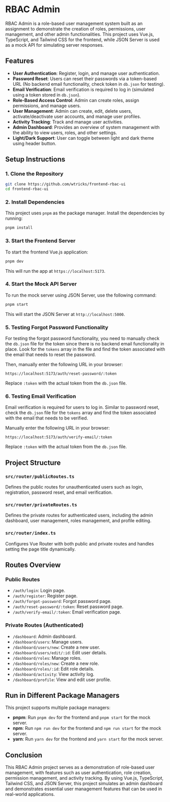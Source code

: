 # RBAC Admin

RBAC Admin is a role-based user management system built as an assignment to demonstrate the creation of roles, permissions, user management, and other admin functionalities. This project uses Vue.js, TypeScript, and Tailwind CSS for the frontend, while JSON Server is used as a mock API for simulating server responses.

## Features

- **User Authentication**: Register, login, and manage user authentication.
- **Password Reset**: Users can reset their passwords via a token-based URL (No backend email functionality, check token in `db.json` for testing).
- **Email Verification**: Email verification is required to log in (simulated using a token stored in `db.json`).
- **Role-Based Access Control**: Admin can create roles, assign permissions, and manage users.
- **User Management**: Admin can create, edit, delete users, activate/deactivate user accounts, and manage user profiles.
- **Activity Tracking**: Track and manage user activities.
- **Admin Dashboard**: Provides an overview of system management with the ability to view users, roles, and other settings.
- **Light/Dark Support**: User can toggle between light and dark theme using header button.

## Setup Instructions

### 1. Clone the Repository

```bash
git clone https://github.com/wtricks/frontend-rbac-ui
cd frontend-rbac-ui
```

### 2. Install Dependencies

This project uses `pnpm` as the package manager. Install the dependencies by running:

```bash
pnpm install
```

### 3. Start the Frontend Server

To start the frontend Vue.js application:

```bash
pnpm dev
```

This will run the app at `https://localhost:5173`.

### 4. Start the Mock API Server

To run the mock server using JSON Server, use the following command:

```bash
pnpm start
```

This will start the JSON Server at `http://localhost:5000`.

### 5. Testing Forgot Password Functionality

For testing the forgot password functionality, you need to manually check the `db.json` file for the token since there is no backend email functionality in place. Look for the `tokens` array in the file and find the token associated with the email that needs to reset the password.

Then, manually enter the following URL in your browser:

```plaintext
https://localhost:5173/auth/reset-password/:token
```

Replace `:token` with the actual token from the `db.json` file.

### 6. Testing Email Verification

Email verification is required for users to log in. Similar to password reset, check the `db.json` file for the `tokens` array and find the token associated with the email that needs to be verified.

Manually enter the following URL in your browser:

```plaintext
https://localhost:5173/auth/verify-email/:token
```

Replace `:token` with the actual token from the `db.json` file.

## Project Structure

### `src/router/publicRoutes.ts`

Defines the public routes for unauthenticated users such as login, registration, password reset, and email verification.

### `src/router/privateRoutes.ts`

Defines the private routes for authenticated users, including the admin dashboard, user management, roles management, and profile editing.

### `src/router/index.ts`

Configures Vue Router with both public and private routes and handles setting the page title dynamically.

## Routes Overview

### Public Routes

- `/auth/login`: Login page.
- `/auth/register`: Register page.
- `/auth/forgot-password`: Forgot password page.
- `/auth/reset-password/:token`: Reset password page.
- `/auth/verify-email/:token`: Email verification page.

### Private Routes (Authenticated)

- `/dashboard`: Admin dashboard.
- `/dashboard/users`: Manage users.
- `/dashboard/users/new`: Create a new user.
- `/dashboard/users/edit/:id`: Edit user details.
- `/dashboard/roles`: Manage roles.
- `/dashboard/roles/new`: Create a new role.
- `/dashboard/roles/:id`: Edit role details.
- `/dashboard/activity`: View activity log.
- `/dashboard/profile`: View and edit user profile.

## Run in Different Package Managers

This project supports multiple package managers:

- **pnpm**: Run `pnpm dev` for the frontend and `pnpm start` for the mock server.
- **npm**: Run `npm run dev` for the frontend and `npm run start` for the mock server.
- **yarn**: Run `yarn dev` for the frontend and `yarn start` for the mock server.

## Conclusion

This RBAC Admin project serves as a demonstration of role-based user management, with features such as user authentication, role creation, permission management, and activity tracking. By using Vue.js, TypeScript, Tailwind CSS, and JSON Server, this project simulates an admin dashboard and demonstrates essential user management features that can be used in real-world applications.
